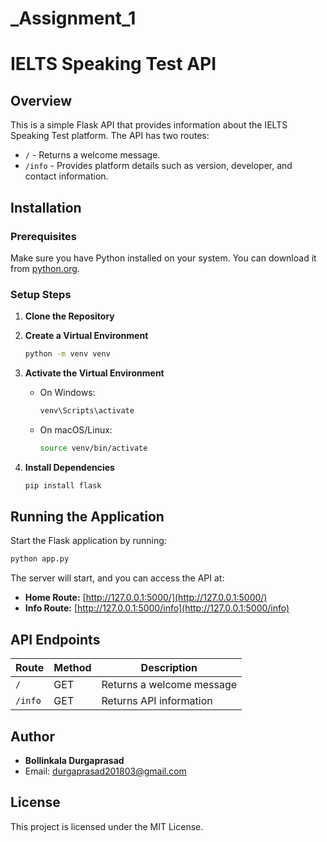
# _Assignment_1
# IELTS Speaking Test API

## Overview

This is a simple Flask API that provides information about the IELTS Speaking Test platform. The API has two routes:

- `/` - Returns a welcome message.
- `/info` - Provides platform details such as version, developer, and contact information.

## Installation

### Prerequisites

Make sure you have Python installed on your system. You can download it from [python.org](https://www.python.org/downloads/).

### Setup Steps

1. **Clone the Repository**

  
2. **Create a Virtual Environment**

   ```sh
   python -m venv venv
   ```

3. **Activate the Virtual Environment**

   - On Windows:
     ```sh
     venv\Scripts\activate
     ```
   - On macOS/Linux:
     ```sh
     source venv/bin/activate
     ```

4. **Install Dependencies**

   ```sh
   pip install flask
   ```

## Running the Application

Start the Flask application by running:

```sh
python app.py
```

The server will start, and you can access the API at:

- **Home Route:** [http://127.0.0.1:5000/](http://127.0.0.1:5000/)
- **Info Route:** [http://127.0.0.1:5000/info](http://127.0.0.1:5000/info)

## API Endpoints

| Route   | Method | Description               |
| ------- | ------ | ------------------------- |
| `/`     | GET    | Returns a welcome message |
| `/info` | GET    | Returns API information   |

## Author

- **Bollinkala Durgaprasad**
- Email: [durgaprasad201803@gmail.com](mailto\:durgaprasad201803@gmail.com)

## License

This project is licensed under the MIT License.

